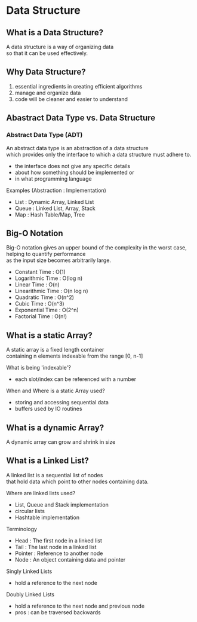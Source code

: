 # Data Structure  

## What is a Data Structure?  
A data structure is a way of organizing data  
so that it can be used effectively.  

## Why Data Structure?  
1. essential ingredients in creating efficient algorithms  
2. manage and organize data  
3. code will be cleaner and easier to understand  

## Abastract Data Type vs. Data Structure  

### Abstract Data Type (ADT)  
An abstract data type is an abstraction of a data structure  
which provides only the interface to which a data structure must adhere to.  

- the interface does not give any specific details  
- about how something should be implemented or 
- in what programming language

Examples (Abstraction : Implementation)  
- List : Dynamic Array, Linked List
- Queue : Linked List, Array, Stack
- Map : Hash Table/Map, Tree  

## Big-O Notation  
Big-O notation gives an upper bound of the complexity in the worst case,  
helping to quantify performance  
as the input size becomes arbitrarily large.  

- Constant Time : O(1)
- Logarithmic Time : O(log n)
- Linear Time : O(n)
- Linearithmic Time : O(n log n)
- Quadratic Time : O(n^2)
- Cubic Time : O(n^3)
- Exponential Time : O(2^n)  
- Factorial Time : O(n!)  

## What is a static Array?
A static array is a fixed length container  
containing n elements indexable from the range [0, n-1]  

What is being 'indexable'?
- each slot/index can be referenced with a number  

When and Where is a static Array used?
- storing and accessing sequential data
- buffers used by IO routines

## What is a dynamic Array?
A dynamic array can grow and shrink in size  

## What is a Linked List?  
A linked list is a sequential list of nodes  
that hold data which point to other nodes containing data.  

Where are linked lists used?  
- List, Queue and Stack implementation  
- circular lists
- Hashtable implementation  

Terminology
- Head : The first node in a linked list  
- Tail : The last node in a linked list  
- Pointer : Reference to another node  
- Node : An object containing data and pointer  

Singly Linked Lists  
- hold a reference to the next node  

Doubly Linked Lists  
- hold a reference to the next node and previous node  
- pros : can be traversed backwards  

